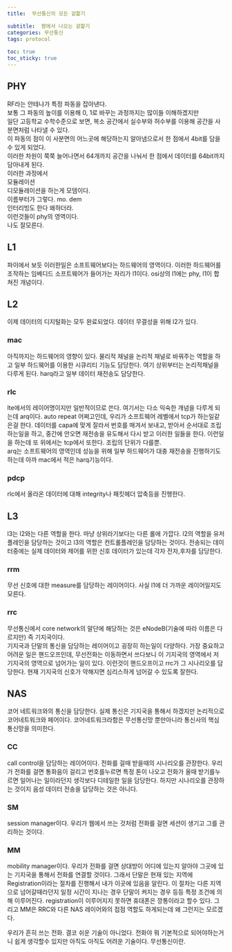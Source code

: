 ```yaml
---
title:  무선통신의 모든 겉핥기

subtitle:  짬에서 나오는 겉핥기
categories: 무선통신 
tags: protocol
 
toc: true
toc_sticky: true
---
```


  
  
## PHY  
RF라는 안테나가 특정 파동을 잡아낸다.  
보통 그 파동의 높이를 이용해 0, 1로 바꾸는 과정까지는 많이들 이해하겠지만  
일단 고등학교 수학수준으로 보면, 복소 공간에서 실수부와 허수부를 이용해 공간을 사분면처럼 나타낼 수 있다.  
이 파동의 점이 이 사분면의 어느곳에 해당하는지 알아냄으로서 한 점에서 4bit를 담을 수 있게 되었다.  
이러한 차원이 쭉쭉 늘어나면서 64개까지 공간을 나눠서 한 점에서 데이터를 64bit까지 담아내게 된다.  
이러한 과정에서  
모듈레이션  
디모듈레이션을 하는게 모뎀이다.  
이름부터가 그렇다. mo.  dem  
인터리빙도 한다 왜하더라.  
이런것들이 phy의 영역이다.  
나도 잘모른다.  
  
## L1  
파이에서 보듯 이러한일은 소프트웨어보다는 하드웨어의 영역이다. 이러한 하드웨어를 조작하는 임베디드 소프트웨어가 들어가는 자리가 l1이다. osi상의 l1에는 phy, l1이 합쳐진 개념이다.  
  
## L2  
이제 데이터의 디지털화는 모두 완료되었다. 데이터 무결성을 위해 l2가 있다.  
  
### mac  
아직까지는 하드웨어의 영향이 있다. 물리적 채널을 논리적 채널로 바꿔주는 역할을 하고 일부 하드웨어를 이용한 시큐리티 기능도 담당한다. 여기 상위부터는 논리적채널을 다루게 된다. harq라고 일부 데이터 재전송도 담당한다.  
  
### rlc  
lte에서의 레이어명이지만 일반적이므로 쓴다. 여기서는 다소 익숙한 개념을 다루게 되는데 arq이다. auto repeat 어쩌고인데, 우리가 소프트웨어 레벨에서 tcp가 하는일같은걸 한다. 데이터를 capa에 맞게 잘라서 번호를 매겨서 보내고, 받아서 순서대로 조립하는일을 하고, 중간에 안오면 재전송을 유도해서 다시 받고 이러한 일들을 한다. 이런일을 하는데 또 위에서는 tcp에서 또한다. 조립의 단위가 다를뿐.  
arq는 소프트웨어의 영역인데 성능을 위해 일부 하드웨어가 대충 재전송을 진행하기도 하는데 아까 mac에서 적은 harq기능이다.  
  
### pdcp  
rlc에서 올라온 데이터에 대해 integrity나 패킷헤더 압축등을 진행한다.  
  
  
## L3  
l3는 l2와는 다른 역할을 한다. 마냥 상위라기보다는 다른 롤에 가깝다. l2의 역할을 유저플레인을 담당하는 것이고 l3의 역할은 컨트롤플레인을 담당하는 것이다. 전송되는 데이터중에는 실제 데이터와 제어를 위한 신호 데이터가 있는데 각자 전자,후자를 담당한다.  
  
### rrm  
무선 신호에 대한 measure를 담당하는 레이어이다. 사실 l1에 더 가까운 레이어일지도 모른다.  
  
### rrc  
무선통신에서 core network의 말단에 해당하는 것은 eNodeB(기술에 따라 이름은 다르지만) 즉 기지국이다.  
기지국과 단말의 통신을 담당하는 레이어이고 굉장히 하는일이 다양하다. 가장 중요하고 어려운 일은 핸드오프인데, 무선전화는 이동하면서 쓰다보니 이 기지국의 영역에서 저 기지국의 영역으로 넘어가는 일이 있다. 이런것이 핸드오프이고 rrc가 그 시나리오를 담당한다. 현재 기지국의 신호가 약해지면 심리스하게 넘어갈 수 있도록 잘한다.  
  
## NAS  
코어 네트워크와의 통신을 담당한다. 실제 통신은 기지국을 통해서 하겠지만 논리적으로 코어네트워크와 페어이다. 코어네트워크라함은 무선통신망 뿐만아니라 통신사의 핵심 통신망을 의미한다.  
  
### CC  
call control을 담당하는 레이어이다. 전화를 걸때 받을때의 시나리오를 관장한다. 우리가 전화를 걸면 통화음이 걸리고 번호를누르면 특정 톤이 나오고 전화가 올때 받기를누르면 일어나는 일이라던지 생각보다 디테일한 일을 담당한다. 하지만 시나리오를 관장하는 것이지 음성 데이터 전송을 담당하는 것은 아니다.  
  
### SM  
session manager이다. 우리가 웹에서 쓰는 것처럼 전화를 걸면 세션이 생기고 그를 관리하는 것이다.  
  
### MM  
mobility manager이다. 우리가 전화를 걸면 상대방이 어디에 있는지 알아야 그곳에 있는 기지국을 통해서 전화를 연결할 것이다. 그래서 단말은 현재 있는 지역에 Registration이라는 절차를 진행해서 내가 이곳에 있음을 알린다. 이 절차는 다른 지역으로 넘어갈때라던지 일정 시간이 지나는 경우 단말이 켜지는 경우 등등 특정 조건에 의해 이루어진다. registration이 이루어지지 못하면 휴대폰은 깡통이라고 할수 있다. 그리고 MM은 RRC와 다른 NAS 레이어와의 접점 역할도 하게되는데 왜 그런지는 모르겠다.  
  
  
  
  
우리가 흔히 쓰는 전화. 결코 쉬운 기술이 아니었다. 전화야 뭐 기본적으로 되어야하는거니 쉽게 생각할수 있지만 아직도 아직도 어려운 기술이다. 무선통신이란.  
